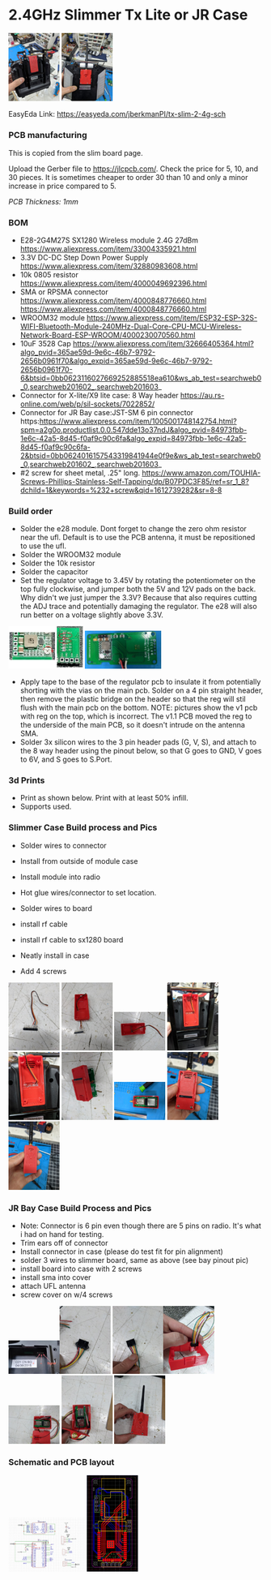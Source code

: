 
# 2.4GHz Slimmer Tx Lite or JR Case

<img src="img/11.jpg" width="20%">    <img src="img/20.jpg" width="20%">

EasyEda Link: https://easyeda.com/jberkmanPI/tx-slim-2-4g-sch

### PCB manufacturing

This is copied from the slim board page.

Upload the Gerber file to https://jlcpcb.com/.  Check the price for 5, 10, and 30 pieces.  It is sometimes cheaper to order 30 than 10 and only a minor increase in price compared to 5.

*PCB Thickness: 1mm*

### BOM

- E28-2G4M27S SX1280 Wireless module 2.4G 27dBm https://www.aliexpress.com/item/33004335921.html
- 3.3V DC-DC Step Down Power Supply https://www.aliexpress.com/item/32880983608.html
- 10k 0805 resistor https://www.aliexpress.com/item/4000049692396.html
- SMA or RPSMA connector https://www.aliexpress.com/item/4000848776660.html https://www.aliexpress.com/item/4000848776660.html
- WROOM32 module https://www.aliexpress.com/item/ESP32-ESP-32S-WIFI-Bluetooth-Module-240MHz-Dual-Core-CPU-MCU-Wireless-Network-Board-ESP-WROOM/4000230070560.html
- 10uF 3528 Cap https://www.aliexpress.com/item/32666405364.html?algo_pvid=365ae59d-9e6c-46b7-9792-2656b0961f70&algo_expid=365ae59d-9e6c-46b7-9792-2656b0961f70-6&btsid=0bb0623116027669252885518ea610&ws_ab_test=searchweb0_0,searchweb201602_,searchweb201603_
- Connector for X-lite/X9 lite case: 8 Way header https://au.rs-online.com/web/p/sil-sockets/7022852/
- Connector for JR Bay case:JST-SM 6 pin connector https:https://www.aliexpress.com/item/1005001748142754.html?spm=a2g0o.productlist.0.0.547dde13o37ndJ&algo_pvid=84973fbb-1e6c-42a5-8d45-f0af9c90c6fa&algo_expid=84973fbb-1e6c-42a5-8d45-f0af9c90c6fa-2&btsid=0bb0624016157543319841944e0f9e&ws_ab_test=searchweb0_0,searchweb201602_,searchweb201603_
- #2 screw for sheet metal, .25" long. https://www.amazon.com/TOUHIA-Screws-Phillips-Stainless-Self-Tapping/dp/B07PDC3F85/ref=sr_1_8?dchild=1&keywords=%232+screw&qid=1612739282&sr=8-8

### Build order

- Solder the e28 module.  Dont forget to change the zero ohm resistor near the ufl.  Default is to use the PCB antenna, it must be repositioned to use the ufl.
- Solder the WROOM32 module
- Solder the 10k resistor
- Solder the capacitor
- Set the regulator voltage to 3.45V by rotating the potentiometer on the top fully clockwise, and jumper both the 5V and 12V pads on the back.  Why didn't we just jumper the 3.3V?  Because that also requires cutting the ADJ trace and potentially damaging the regulator.  The e28 will also run better on a voltage slightly above 3.3V.

<img src="img/regulator_setup.jpg" width="30%"><img src="img/22.jpg" width="30%">

- Apply tape to the base of the regulator pcb to insulate it from potentially shorting with the vias on the main pcb. Solder on a 4 pin straight header, then remove the plastic bridge on the header so that the reg will stil flush with the main pcb on the bottom. NOTE: pictures show the v1 pcb with reg on the top, which is incorrect. The v1.1 PCB moved the reg to the underside of the main PCB, so it doesn't intrude on the antenna SMA.
- Solder 3x silicon wires to the 3 pin header pads (G, V, S), and attach to the 8 way header using the pinout below, so that G goes to GND, V goes to 6V, and S goes to S.Port.

### 3d Prints

- Print as shown below. Print with at least 50% infill.
- Supports used.



### Slimmer Case Build process and Pics

- Solder wires to connector
- Install from outside of module case
- Install module into radio
- Hot glue wires/connector to set location.  

- Solder wires to board
- install rf cable
- install rf cable to sx1280 board
- Neatly install in case
- Add 4 screws  


<img src="img/1.jpg" width="20%"> <img src="img/2.jpg" width="20%">
<img src="img/4.jpg" width="20%"> <img src="img/5.jpg" width="20%"> 
<img src="img/6.jpg" width="20%"> <img src="img/7.jpg" width="20%"> 
<img src="img/8.jpg" width="20%"> <img src="img/9.jpg" width="20%"> 
<img src="img/10.jpg" width="20%">


### JR Bay Case Build Process and Pics

- Note: Connector is 6 pin even though there are 5 pins on radio. It's what i had on hand for testing.
- Trim ears off of connector
- Install connector in case (please do test fit for pin alignment)
- solder 3 wires to slimmer board, same as above (see bay pinout pic)
- install board into case with 2 screws
- install sma into cover
- attach UFL antenna
- screw cover on w/4 screws

<img src="img/19.jpg" width="20%"><img src="img/13.jpg" width="20%"> 
<img src="img/14.jpg" width="20%"><img src="img/15.jpg" width="20%"> 
<img src="img/16.jpg" width="20%"> <img src="img/17.jpg" width="20%"> 
<img src="img/18.jpg" width="20%"> 


### Schematic and PCB layout

<img src="img/schem.jpg" width="30%">

<img src="img/layout.jpg" width="20%">

